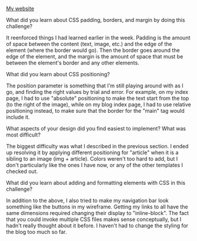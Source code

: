 [My website](nbdavies.github.io)

What did you learn about CSS padding, borders, and margin by doing this challenge?

It reenforced things I had learned earlier in the week. Padding is the amount of space between the content (text, image, etc.) and the edge of the element (where the border would go). Then the border goes around the edge of the element, and the margin is the amount of space that must be between the element's border and any other elements.

What did you learn about CSS positioning?

The position parameter is something that I'm still playing around with as I go, and finding the right values by trial and error. For example, on my index page, I had to use "absolute" positioning to make the text start from the top (to the right of the image), while on my blog index page, I had to use relative positioning instead, to make sure that the border for the "main" tag would include it.

What aspects of your design did you find easiest to implement? What was most difficult?

The biggest difficulty was what I described in the previous section. I ended up resolving it by applying different positioning for "article" when it is a sibling to an image (img + article). Colors weren't too hard to add, but I don't particularly like the ones I have now, or any of the other templates I checked out. 

What did you learn about adding and formatting elements with CSS in this challenge?

In addition to the above, I also tried to make my navigation bar look something like the buttons in my wireframe. Getting my links to all have the same dimensions required changing their display to "inline-block".
The fact that you could invoke multiple CSS files makes sense conceptually, but I hadn't really thought about it before. I haven't had to change the styling for the blog too much so far.